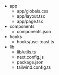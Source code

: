 - app
    - app/globals.css
    - app/layout.tsx
    - app/page.tsx
- components
  - components.json
- hooks
    - hooks/use-toast.ts
- lib
    - lib/utils.ts
  - next.config.js
  - package.json
  - tailwind.config.ts
